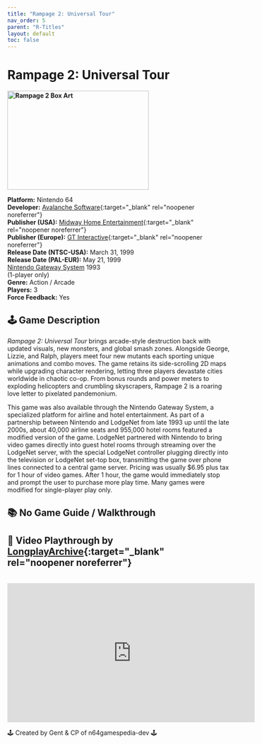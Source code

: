 ```yaml
---
title: "Rampage 2: Universal Tour"
nav_order: 5
parent: "R-Titles"
layout: default
toc: false
---
```


# Rampage 2: Universal Tour

<b>
<img src="https://images.launchbox-app.com/91a3fe26-d88e-43cb-a006-bb32271c3a3c.jpg" alt="Rampage 2 Box Art" width="320" height="224" />
</b>

**Platform:** Nintendo 64  
**Developer:** [Avalanche Software](https://en.wikipedia.org/wiki/Avalanche_Software){:target="_blank" rel="noopener noreferrer"}  
**Publisher (USA):** [Midway Home Entertainment](https://en.wikipedia.org/wiki/Midway_Games#Publishing_and_distribution){:target="_blank" rel="noopener noreferrer"}  
**Publisher (Europe):** [GT Interactive](https://en.wikipedia.org/wiki/Atari,_Inc._(Atari_SA_subsidiary)){:target="_blank" rel="noopener noreferrer"}  
**Release Date (NTSC-USA):** March 31, 1999  
**Release Date (PAL-EUR):** May 21, 1999  
[Nintendo Gateway System](#Gateway-System) 1993  
(1-player only)  
**Genre:** Action / Arcade  
**Players:** 3  
**Force Feedback:** Yes  

## 🕹️ Game Description
*Rampage 2: Universal Tour* brings arcade-style destruction back with updated visuals, new monsters, and global smash zones. Alongside George, Lizzie, and Ralph, players meet four new mutants each sporting unique animations and combo moves. The game retains its side-scrolling 2D maps while upgrading character rendering, letting three players devastate cities worldwide in chaotic co-op. From bonus rounds and power meters to exploding helicopters and crumbling skyscrapers, Rampage 2 is a roaring love letter to pixelated pandemonium.

<p id="Gateway-System">This game was also available through the Nintendo Gateway System, a specialized platform for airline and hotel entertainment. As part of a partnership between Nintendo and LodgeNet from late 1993 up until the late 2000s, about 40,000 airline seats and 955,000 hotel rooms featured a modified version of the game. LodgeNet partnered with Nintendo to bring video games directly into guest hotel rooms through streaming over the LodgeNet server, with the special LodgeNet controller plugging directly into the television or LodgeNet set-top box, transmitting the game over phone lines connected to a central game server. Pricing was usually $6.95 plus tax for 1 hour of video games. After 1 hour, the game would immediately stop and prompt the user to purchase more play time. Many games were modified for single-player play only.</p>

## 📚 No Game Guide / Walkthrough

## 🎥 Video Playthrough by [LongplayArchive](https://www.youtube.com/channel/UCM8XzXipyTsylZ_WsGKmdKQ){:target="_blank" rel="noopener noreferrer"}
<br />  
<iframe width="560" height="315" src="https://www.youtube.com/embed/c2kl_74kZbo" title="Rampage 2: Universal Tour Gameplay" frameborder="0" allowfullscreen></iframe>

🕹️ Created by Gent & CP of n64gamespedia-dev 🕹️  
<!-- Vault Format: n64gamespedia-dev -->  
<!-- Protocol Source: _vault-specs/format-protocol.md -->
